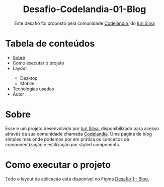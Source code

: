 <h1 align="center">Desafio-Codelandia-01-Blog</h1>
<p align="center">Este desafio foi proposto pela comunidade <a href="https://discord.gg/wNCWTVuxyz">Codelandia</a>, do <a href="https://github.com/iuricode">Iuri Silva</a></p>

<h1>Tabela de conteúdos</h1>
<ul>
  <a href="#sobre"><li>Sobre</li></a>
  <li>Como executar o projeto</li>
  <li>Layout</li>
  <ul>
    <li>Desktop</li>
    <li>Mobile</li>
  </ul>
  <li>Tecnologias usadas</li>
  <li>Autor</li>
</ul>

<h1 id="sobre">Sobre</h1>
<p>Esse é um projeto desenvolvido por <a href="https://github.com/iuricode">Iuri Silva</a>, disponibilizado para acesso através da sua comunidade chamada <a href="https://discord.gg/wNCWTVuxyz">Codelandia</a>. Uma página de blog simples mas onde podemos por em prática os conceitos de componentização e estilização por styled components.</p>

<h1 id="layout">Como executar o projeto</h1>
<p>Todo o layout da aplicação está disponível no Figma <a href="https://www.figma.com/file/Yb9IBH56g7T1hdIyZ3BMNO/Desafios---Codel%C3%A2ndia?node-id=0%3A1">Desafio 1 - Blog.</a></p>
